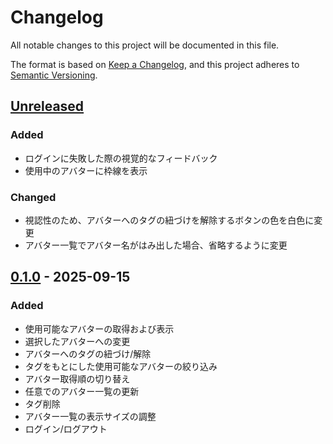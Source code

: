 # Changelog

All notable changes to this project will be documented in this file.

The format is based on [Keep a Changelog](https://keepachangelog.com/en/1.1.0/),
and this project adheres to [Semantic Versioning](https://semver.org/spec/v2.0.0.html).

## [Unreleased]
### Added
- ログインに失敗した際の視覚的なフィードバック
- 使用中のアバターに枠線を表示

### Changed
- 視認性のため、アバターへのタグの紐づけを解除するボタンの色を白色に変更
- アバター一覧でアバター名がはみ出した場合、省略するように変更

[Unreleased]: https://github.com/pluslatte/vrc-avatar-switcher/compare/v0.1.0...HEAD

## [0.1.0] - 2025-09-15
### Added
- 使用可能なアバターの取得および表示
- 選択したアバターへの変更
- アバターへのタグの紐づけ/解除
- タグをもとにした使用可能なアバターの絞り込み
- アバター取得順の切り替え
- 任意でのアバター一覧の更新
- タグ削除
- アバター一覧の表示サイズの調整
- ログイン/ログアウト

[0.1.0]: https://github.com/pluslatte/vrc-avatar-switcher/releases/tag/v0.1.0